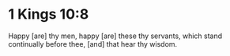 # 1 Kings 10:8

Happy [are] thy men, happy [are] these thy servants, which stand continually before thee, [and] that hear thy wisdom.